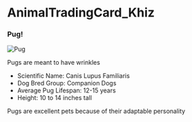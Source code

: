 # AnimalTradingCard_Khiz
<!DOCTYPE html>
<html>
<head>
<meta charset="utf-8"> 
<title>Animal Trading Cards</title>
<link href="styleskh.css" rel="stylesheet">
</head>

<body>
  <div class="center borders">
    <!-- your favorite animal's name goes here -->
    <h3 class="title">Pug!</h3>
    <!-- your favorite animal's image goes here -->
    <img src="https://www.petlanddunwoody.com/wp-content/uploads/2021/11/pug-300x300.png" alt="Pug">
    <div class="borders">
      <!-- your favorite animal's interesting fact goes here -->
      <p class="if">Pugs are meant to have wrinkles</p>
      <ul>
        <!-- your favorite animal's list items go here -->
        <li><span class="lab">Scientific Name:</span> Canis Lupus Familiaris</li>
        <li><span class="lab"> Dog Bred Group:</span> Companion Dogs</li>
        <li><span class="lab">Average Pug Lifespan:</span> 12-15 years</li>
        <li><span class="lab">Height: </span> 10 to 14 inches tall </li>
      </ul>
      <!-- your favorite animal's description goes here -->
      <p>Pugs are excellent pets because of their adaptable personality</p>
    </div>
  </div>
</body>
</html>
